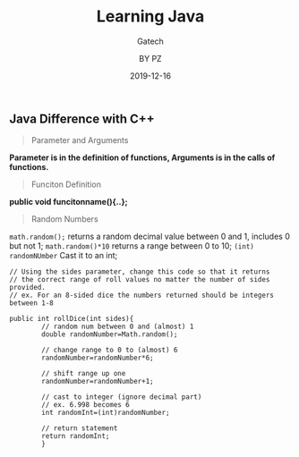﻿---
layout:     post                   
title:      Learning Java              
subtitle:   Gatech
date:       2019-12-16           
author:     BY PZ                   
header-img: img/post-bg-2015.jpg    
catalog: true                       
tags:                               
    - Java
---

## Java Difference with C++

> Parameter and Arguments

**Parameter is in the definition of functions, Arguments is in the calls of functions.**

> Funciton Definition

**public void funcitonname(){..};**

> Random Numbers

`math.random();`
returns a random decimal value between 0 and 1, includes 0 but not 1;
`math.random()*10`
returns a range between 0 to 10;
`(int) randomNUmber`
Cast it to an int;

```
// Using the sides parameter, change this code so that it returns
// the correct range of roll values no matter the number of sides provided.
// ex. For an 8-sided dice the numbers returned should be integers between 1-8

public int rollDice(int sides){
        // random num between 0 and (almost) 1
        double randomNumber=Math.random();

        // change range to 0 to (almost) 6
        randomNumber=randomNumber*6;

        // shift range up one
        randomNumber=randomNumber+1;

        // cast to integer (ignore decimal part)
        // ex. 6.998 becomes 6
        int randomInt=(int)randomNumber;

        // return statement
        return randomInt;
        }
```
